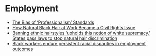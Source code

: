 # Employment
- [The Bias of ‘Professionalism’ Standards](https://ssir.org/articles/entry/the_bias_of_professionalism_standards)
- [How Natural Black Hair at Work Became a Civil Rights Issue](https://daily.jstor.org/how-natural-black-hair-at-work-became-a-civil-rights-issue/)
- [Banning ethnic hairstyles 'upholds this notion of white supremacy.' States pass laws to stop natural hair discrimination](https://www.usatoday.com/story/news/nation/2019/10/14/black-hair-laws-passed-stop-natural-hair-discrimination-across-us/3850402002/)
- [Black workers endure persistent racial disparities in employment outcomes](https://www.epi.org/publication/labor-day-2019-racial-disparities-in-employment/)
